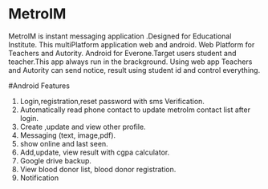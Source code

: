 # MetroIM
 MetroIM is instant messaging application .Designed for Educational Institute. This multiPlatform application  web and android.  Web Platform  for Teachers and Autority. Android  for Everone.Target users student and teacher.This app always run in the brackground. Using web app  Teachers and Autority can send notice, result using student id and control everything.
 
 
 #Android Features
 1. Login,registration,reset password with sms Verification.
 2. Automatically read phone contact to update metroIm contact list after login.
 3. Create ,update and  view other profile.
 4. Messaging (text, image,pdf).
 5. show online and last seen.
 6. Add,update, view result with cgpa calculator.
 7. Google drive backup.
 8. View blood donor list, blood donor registration.
 9. Notification
